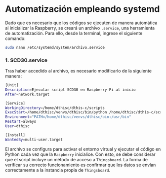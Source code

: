 # Automatización empleando systemd
Dado que es necesario que los códigos se ejecuten de manera automática al inicializar la Raspberry, se creará un archivo `.service`, una herramienta de automatización. Para ello, desde la terminal, ingrese el siguiente comando:
```bash
sudo nano /etc/systemd/system/archivo.service
```

### 1. SCD30.service
Tras haber accedido al archivo, es necesario modificarlo de la siguiente manera:

```bash
[Unit]
Description=Ejecutar script SCD30 en Raspberry Pi al inicio
After=network.target

[Service]
WorkingDirectory=/home/dthisc/dthis-c/scripts
ExecStart=/home/dthisc/venvs/dthisc/bin/python /home/dthisc/dthis-c/scripts/scd30.py
Environment="PATH=/home/dthisc/venvs/dthisc/bin:/usr/bin"
Restart=always
User=dthisc

[Install]
WantedBy=multi-user.target
```
El archivo se configura para activar el entorno virtual y ejecutar el código en Python cada vez que la `Raspberry` inicialice. Con esto, se debe considerar que el script incluye un método de acceso a `Thingsboard`. La forma de verificar su correcto funcionamiento es confirmar que los datos se envían correctamente a la instancia propia de `Thingsboard`.

